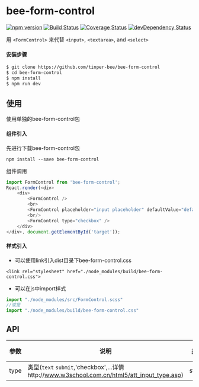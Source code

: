 # bee-form-control
[![npm version](https://img.shields.io/npm/v/bee-form-control.svg)](https://www.npmjs.com/package/bee-form-control)
[![Build Status](https://img.shields.io/travis/tinper-bee/bee-form-control/master.svg)](https://travis-ci.org/tinper-bee/bee-form-control)
[![Coverage Status](https://coveralls.io/repos/github/tinper-bee/bee-form-control/badge.svg?branch=master)](https://coveralls.io/github/tinper-bee/bee-form-control?branch=master)
[![devDependency Status](https://img.shields.io/david/dev/tinper-bee/bee-form-control.svg)](https://david-dm.org/tinper-bee/bee-form-control#info=devDependencies)

用 `<FormControl>` 来代替 `<input>`, `<textarea>`, and `<select>`


#### 安装步骤

```sh
$ git clone https://github.com/tinper-bee/bee-form-control
$ cd bee-form-control
$ npm install
$ npm run dev
```

## 使用

使用单独的bee-form-control包
#### 组件引入
先进行下载bee-form-control包
```
npm install --save bee-form-control
```
组件调用
```js
import FormControl from 'bee-form-control';
React.render(<div>
    <div>
        <FormControl />
        <br>
        <FormControl placeholder="input placeholder" defaultValue="default value" />
        <br/>
        <FormControl type="checkbox" />
    </div>
</div>, document.getElementById('target'));
```
#### 样式引入
- 可以使用link引入dist目录下bee-form-control.css
```
<link rel="stylesheet" href="./node_modules/build/bee-form-control.css">
```
- 可以在js中import样式
```js
import "./node_modules/src/FormControl.scss"
//或是
import "./node_modules/build/bee-form-control.css"
```




## API
|参数|说明|类型|默认值|
|---|----|---|------|
|type|类型(`text` `submit`,'checkbox',...详情http://www.w3school.com.cn/html5/att_input_type.asp)|string|'input'|
